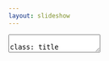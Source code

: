 ```yaml
---
layout: slideshow
---
```



<!-- Remark.js Syntax REF -->
<!-- https://raw.githubusercontent.com/sfc-arch/remark-theme/gh-pages/blue_standard/sample/sample.md -->
<!-- https://story.xaprb.com/slides/ -->

<textarea id="source">

class: title

# 상한론 처방의 임상 증례

실려 있는 증례는 환자를 특정할 수 없도록 각색을 거친 것으로, 사실과 일치하지 않을 수 있습니다.

수업 및 학습 이외의 용도로 사용할 수 없습니다.

일부 혹은 전체를 임의로 배포하거나 옮길 수 없습니다.

Copyright © 2018 상한증례연구회

---

<!-- 1-03 -->
## CASE. 45세 여자 / 158-65

주소 : 우울증, 번조증이 심하다.
* 불안이 매우 심하다.
* 신경질 난다. 의욕이 전혀 없다. 잠을 거의 못잔다.
* 1년 넘게 우울증약, 불면증약 복용 중.

겸증
* 설태가 검다
* 항강통, 요통도 심하다.

치료
* 사심탕, 시호가용모탕, 치자시탕, 황련아교탕 : 별무
* .white[감맥대조탕] 30일 : 증상 호전, 복용약 줄이는 중
* .white[감맥대조탕] 30일 : 증상 호전, 불면약 조금 복용 중

---

<!-- 1-04 -->
## CASE. 15세 여자 / 160-48

주소 : 태양혈 두통과 구역
* 태양혈 부위 두통. 하루 종일 찌르는 듯 극심함
* 1~4회/주, 4-5년 경과.
* 두통 시 구토 동반

겸증
* 잘 피로하다.
* 머리와 얼굴에 땀 많음, 손발이 차다.
* 복진 : 마름, 복직근 긴장, 심하압통.

치료
* .white[오수유탕] 15일: 두통 30%로 감소
* .white[계지탕] 16일: 통증 관해. 소화 및 컨디션 호전, 손발도 따뜻

---

## CASE. 27세 남자 / 172-58

주소 : 두통. 가슴 갑갑, 두근거림.
* 매일 두통 및 항강 (1-2시간 지속), 종종 상열감
* 가슴이 갑갑하고 두근거림
* 종종 불면, 평소에는 잘 자지만 스트레스시 힘들다.

겸증
* 소화불량, 트림으로 소식
* 대변 정상(1/일). 소변 정상.
* 오풍한 경향. 쉽게 긴장하고, 긴장 시 손에 땀나고 손발 차진다.
* 복진 : 심하 없음. 마른 배. 별무. 어깨 결림.

치료
* .white[계지거작약탕] 30일: 15일차에 두통 50%. 통증 일주일에 한 번 경미한 정도로 호전.

---

## CASE. 43세 남자 / 170-60

주소 : 항강, 컨디션 저하
* 심한 항강 (목디스크 병원 치료 中, 한약도 복용 중)
* 두통, 현훈△, 인후이물감.

겸증
* 가슴 갑갑함(상열감 땀△ 면적△)
  - 좁은 곳 숨막히고 식은땀, 걸으면 숨참
  - 두근거림ㆍ불안ㆍ긴장ㆍ우울ㆍ감정기복, 불면
<!-- * 소화불량(불규칙하게 먹고 밤에 과식), 복부팽만ㆍ답답. -->
<!-- * 소변(약△ㆍ잔뇨감△) -->
* 오풍한▲ 오열△, 수족냉 복냉, 잦은 감기, 겨울에 만성비염(콧물ㆍ코막힘)
* 피로, 근육통, 전근△, 손가락 시리고 저림.
* 복진 : 복직근 긴장▲, 압통▲. 배만 좀 나옴.

치료
* .white[계지가후박행자탕] 15일 : 항강 및 상열감 호전
* 동방 45일 : 항강, 상열감 호전, 코막힘 없고 배도 편안해짐

---

<!-- 1-05 -->
## CASE. 34세 여자 / 168-55

주소 : 비염 (8년 경과)
* 콧물▲, 재채기, 코막힘, 눈소양, 얼굴피부발적▲
* 음식ㆍ금속ㆍ햇빛 알러지

겸증
* 두통 빈발(타이레놀), 가슴답답△
* 복부팽만△, 냉감△, 변비 1/2-3-7-8日
* 생리통▲ (생리불규칙)
* 오풍한, 수족냉
* 피로ㆍ무거움, 어깨 근육통.

치료
* .white[마황탕] 15일 (+응종환) : 비염 거의 호전, 대변 시원
* 동방 15일 : 모든 증상 관해

---

## CASE. 53세 남자 / ?-62

주소 : 만성비염, 8년째
* 먼지에 콧물 재채기▲ (누우면 호전)

겸증
* 어깨결림 (목디스크 기왕력)
* 머리 멍하고 얼굴로 치솟는 기운△
* 천면 (깨면 다시 잘 못잠)
* 소화불량△. 전근△.
* 복진 : 심하, 우협하 압통, 진수음

치료
* .white[갈근탕] 15일 : 별무효
* .white[소청룡탕] 10일 : 별무효
* .white[마황탕] 10일 : 호전
* 동방 30일 : 주소 증상 관해

---

## CASE. 80세 여자 / 145-60

주소 : 현훈, 이명, 삐삐 숨소리
* 현훈. 종종 쓰러질 정도, 넘어져 입원하기도
* 천식. 걸으면 숨이 차고 쌕쌕 삐삐~하는 소리가 난다.
* 이명. 좌측이 더 심하다.

겸증
<!-- * 기왕력 : 혈압약. 잇몸통증약. 위암수술, 자궁수술, 무릎수술 -->
* 口乾(저녁에 심). 위로 치솟는 기운, 열감과 현훈. 식은땀
* 두근거림△ 천면△(깨서 잘 못잘 때 있음)
* 위 잘라낸 후 소식, 많이 먹으면 토함. 소변빈삭ㆍ약간뇨2-4.
* 신체통(항강통, 어깨통, 요통, 슬통), 전근

치료
* .white[월비가출탕] 15일 : 별무효
* .white[갈근가반하탕] 70일 : 이명 감소, 숨소리 소실, 현훈 소실

---

<!-- 1-06 -->
## CASE. 20세 남자 / 180-80

주소 : 비염, 복통
* 콧물과 기침▲, 재채기, 코막힘, 가래△, 코골이▲
* 매일 아침 복통과 설사, 아침식사 못함

겸증
* 피로, 공부와 일이 힘들다. 어깨결림.
* 복진 : 심하 압통과 진수음. 협하만. 복직근 긴장. 좌하복 압통.

치료
* .white[마황탕] 15일 : 별무효
* .white[소청룡탕] 15일 : 콧물과 기침 매우 감소, 복통설사 소실.
* 동방 15일 : 제반 증상 관해

---

## CASE. 10세 남자 / 140-41

주소 : 축농증 (병원 진단)
* 항상 끈적한 누런코, 재채기와 맑은 콧물도 잦음.
* 기침▲, 코골이▲. 아데노이드 비대

겸증
* 면적ㆍ면열, 두통(코막힘 심할 때), 항배강통(뼈소리), 갈증(다음ㆍ구고ㆍ입냄새)
* 잠잘 자지만, 아침에 천면△, 가슴 답답(숨을 크게 쉼), 심통△,
* 오열, 한출다, 식은땀△, 얼굴부종, 근육통.

치료
* .white[대청룡탕] 15일 : 콧물 소실
* 동방 15일 : 제반 증상 관해

---

<!-- 1-07 -->
## CASE. 67세 여자 / 154-56

주소 : 현훈, 심하답답
* 현훈▲ (수 일에 한 번씩 발생)
  - 빙빙 돌고 눈앞캄캄, 머리가 띵함. 가끔 두통 동반

겸증
* 갈증 (다음△, 구건▲)
* 가슴 두근거림 (심호흡을 한다)
* 오심. 심하답답, 울렁거림, 심하만△.
* 소변 빈삭(야간2-3), 잔뇨감.
* 몸이 무거움▲. 다리가 부음

치료
* .white[오령산료] 30일 : 현훈 소실. 소변 시원, 몸 가벼워짐

---

<!-- 1-08 // 중간고사 -->
<!-- 1-09 -->
## CASE. 22세 여자 / 158-49

주소 : 생리통 (중학교 때부터 시작, 고교때 심해짐)
* 2일간, 허리, 아랫배 통심, 속울렁거림.

겸증
* 두통△, 현훈, 두근거림△, 불면(천면),
* 대변 1/2일 불편없음. 소변빈삭△, 식은땀(손ㆍ긴장), 손발궐냉.
* 복부 긴장심. 별무.

치료
* .white[영계감조탕] 15일. 오늘 시작하는데 별로 안아프다. 보자.
* .white[영계감조탕] 15일. 지난번에 괜찮았다. 약 안먹고 넘어갔다. 손에 땀 안나고 잠 잘잔다.
* 생리전15일부터 15일. 좋음.
* 생리전15일부터 15일. 약~간 느낌만 있었음.

---

## CASE. 80세 여자 / ?-?

주소 : 설사, 불면

겸증
* 80세 여자. 혈압약, 위장약. 올2월에 아들을 잃음.
* 장염. 심한 설사. 죽만 먹은지 20일 경과. 기침이 함께 시작되어 계속된다.
* 우울. 불면. 가슴이 두근거리고, 불안하며, 갑갑하고 열이 오른다.
* 두통, 신경쓰면 심하다. 입안이 많이 건조하다. 백태심. 뒷목과 어깨가 너무 아프다.
* 속이 쓰리고 아프다. 식은땀이 저녁에 난다.
* 요통도 심하고 슬통도 있다.

치료
* .white[갈근금련탕]30일 : 제증 호전. 불면과 설사가 초기부터 빠르게 좋아짐.


---

<!-- 1-10 -->
## CASE. 38세 여자 / 155-47

주소 : 출산 후, 설사ㆍ급체 빈발
* 출산 후 체한 후 병원행 2회. 최근 주 1회 이상 체하면서 설사를 한다. 속이 안좋을 때는 뱃속이 차고 허리까지 시리다.

겸증
* 두통△, 신경쓰면 현훈, 식후 심하가 답답하다. 가슴 두근거림.
* 대변1/1-2日. 최근 복통ㆍ설사 빈발. 뱃속이 전혀 안움직이는 느낌이고, 허리가 뻐근하게 무겁다.
* 소변 횟수가 너무 적다. 주간1-2/日 야간1회.
* 한출다△, 몸이 무겁다.

치료
* .white[영강출감탕] 30일 : 복용 일주일 후부터 전혀 체하지 않는다. 설사 없음. 소변4/日

---

## CASE. 55세 여자 / 162-52

주소 : 현훈
* 어지럼증. 2년 전부터 조금씩 심해짐. 일어서면 바로 현훈. 눈앞이 캄캄 넘어질 듯.
* 안혼, 가끔 이명, 가끔 두통. 갈증 없음.

겸증
* 상열△. 가슴 두근거림 빈발. 잘 놀라고 겁 많음. 천면(잘깬다) 야간뇨3~4회.
* 식소. 대변 정상. 소변빈삭, 잔뇨감, 뇨실금△. 추위 탄다. 손발 시림, 궐냉. 견통.
* 복부 무력. 심하 압통ㆍ진수음. 심하의 박동 감지.

치료
* .white[영계출감탕] 15일 : 기립시 현훈 감소. 아침에 몸이 가볍다. 어제 야간뇨 1회.
* 동방 15일. 현훈이 거의 없다. 야간뇨 1회. 소변 횟수 줄고 뇨실금도 없다.

---

## CASE. 12세 여아 / 140-35.

주소 : 복통빈발. 코막힘
* 복통ㆍ심하통. 어릴 때부터 계~속. 상복부 통증 많다. 긴장하면 더 아픈 것 같다. 잘먹을 때 잘먹고, 안먹을 때 안먹음.
* 두통3/月, 아플 때는 심함. 구건△. 긴장 잘함, 감정기복, 갑갑함. 코막힘이 항상 있다.

겸증
* 대변1/日. 설사는 잘 안함. 변비경향.
* 긴장시 수족한. 전체적으로도 잘난다. 다리 근육 긴장ㆍ통증. 잘 넘어진다.

치료
* .white[소건중탕] 15일 : 복통이 많이 줄었다. 땀과 코막힘 여전.
* .white[황기건중탕] 30일 : 코가 나아졌다. 땀도 덜하다.

---

<!-- 1-11 -->
## CASE. 39세 남자 / 178-71

주소 : 복통, 하퇴통
* 언제부터인가 항상 배가 살살 아프고, 다리 근육이 아프다. 밤에 쥐가 많이 난다.

겸증
* 평소 육체 노동 많음.
* 복진. 복직근 구련, 압통심. 다리 근육 경직, 압통심. 복만 거안.

치료
* .white[작약감초탕] 6일 : 2일째부터 완전히 해소.

---

## CASE. 63세 여자 / 150-52

주소 : 견통, 가슴 불편감
* 피로하면 가슴이 뻥 뚫린 듯 찬바람이 든다. 말로 표현하기 어려운 불편감. 가만히 못 쉰다.
* 치솟는 기운△ 가슴갑갑△, 폐색감. 이유없이 두근거림, 불안. 천면.

겸증
* 어지러움△, 멍함, 기침ㆍ콧물△, 口乾(물은 많이 못 먹음)
* 식소(좀 많이 먹으면 숨차고 거북함, 가스가 차서 방귀를 뀌어야 시원함)
* 대변 정상 (1/日), 소변 이상 없음.

치료
* .white[소함흉탕] 15일 : 복약 후 설사를 심하게 함
* 동방(과루실 줄임) 10일 : 숙면, 식욕과 식사량↑, 흉부 불편감 모두 관해
<!-- * 설사로 허리와 다리에 통증이 생겨 계지거작약탕 15일 투약 -->

---

## CASE. 78세 여자 / 155-59

주소 : 현훈
* 현훈이 너무 심해 걷기 힘들 정도이다. 두통도 잦다. 항배강통.

겸증
* 병력 : 혈압약, 당뇨약.
* 가슴 답답ㆍ팽만감ㆍ패색감. 상열. 감정기복. 불면(입면장애ㆍ천면). 항상콧물.
* 소화불량ㆍ식소ㆍ음식무미ㆍ오심. 심하막힘. 복부팽만ㆍ답답함.
* 변비심1/7-9日 힘듬ㆍ단단. 오풍한 항상춥다. 손발차가움ㆍ시림. 부종ㆍ얼굴ㆍ다리ㆍ함요.
* 복진. 心下硬大.

치료
* .white[대함흉환료] 15일: 대변 2/日. 현훈 반이상 호전. 속이 시원하다.
* .white[대함흉환료] 15일: 현훈 거의 다 좋아짐

---

## CASE. 77세 남자 / 165-70

주소 : 손발전근
* 손발에 전근이 심하다.

겸증
* 두통(얼음+약), 항배강통, 현훈, 이명△. 가슴 답답ㆍ팽만감ㆍ패색감(밥먹으면). 숨참.
* 소화불량. 심하막힘. 복부팽만ㆍ답답함.
* 변비1/3-4日 힘듬ㆍ단단. 병원에서 설사시키는 약 먹음.
* 오풍한ㆍ오열. 부종ㆍ다리ㆍ함요. 피로ㆍ무거음. 전근.
* 복진. 심하경.

치료
* .white[대함흉환료] 15일: 대변 3-4/日. 지금은 전근 거의 없음.
* .white[대함흉환료] 15일: 제증 호전 후 종료.

---

<!-- 1-12 -->
## CASE. 65세 여자 / 160-53

주소 : 오래가는 심하비
* 명치가 꽉 막힌 느낌이 2주째다. 심해서 물과 죽 밖에 못 먹은지 10일. 초기에 설사 2회. 배에서 소리가 심하게 난다.

겸증
* 평소 항강, 심계△, 복냉,
* 복진상 심하경, 水鳴, 제하압통.

치료
* .white[반하사심탕] 8일: 2일만에 다 나았다.

---

## CASE. 45세 여자 / 167-68

주소 : 역류성 식도염
* 역류성 식도염. 신물, 가슴이 아린 느낌. 1년 째 약 복용중. 몸을 구부리고 일한다.

겸증
* 눈피로, 후두통, 문득문득 가슴갑갑(+열ㆍ땀), 두근거림ㆍ불안, 답답△
* 대변 무른편, 1-2/日, 소화는 크게 안되지는 않음.
* 심하 압통, 압력 높으나 경결 애매.

치료
* .white[황련탕] 60일: 식도염 증상 없음. 심번, 심계 소실. 심하 압통 소실.

---

## CASE. 58세 여자 / 158-50

주소 : 안면 홍조
* 항상 얼굴에 붉은 기운이 있다. 원래 잠을 깊이 못잔다. 잠드는데 오래 걸리고 잘 깬다.

겸증
* 다음△, 두근거림ㆍ생각많다△. 식소△ㆍ많이 먹으면 속 불편.
* 대변 1/日 적다. 가끔 설사△. 오풍한, 손발참. 피부건조ㆍ소양△. 종종 견항통.

치료
* .white[황련탕]15일: 2일째부터 잠을 편하게 잠. 홍조 감소. 복용 중.

<!-- 1-13 // 조별과제발표 -->
<!-- 1-14 -->
<!-- 1-15 -->
<!-- 1-16 -->

---

<!-- 2-01 -->
## CASE. 55세 여자 / 161-66

주소 : 불면, 피로
* 피곤한데 잠을 못이루고 잠깐 잤다가 깨서 못 잠(평균3-4시간) 폐경 후 점점 심해짐
* 만성피로 (하루 종일 피로), 얼굴이 검어짐, 작년에 간수치 경계라고 들음

겸증
* 가슴이 수시로 갑갑함 (5년 전 갑상선 항진증 치료)
  - 가슴속에 열이 가득 찬 것처럼 답답하고 꽉 막힘, 종종 두근거림
<!-- * 비염△ -->
* 식욕 괜찮은 편이나 잠을 못자면 밥맛이 없어서 하루 종일 굶기도 한다. 소화는 잘됨.
* 대변 별무(1/日), 소변 별무.
* 복진 : 우협하 압통, 심하압통△.

치료
* .white[치자시탕] 15일: 대변이 너무 잘 나옴, 소화 잘됨, 피로 덜함
* .white[치자시탕] 45일: 점점 잘 자고 있음, 얼굴색 밝아짐.


---

<!-- 2-02 -->
## CASE. 30세 남자 / 177-79

주소 : 공황장애
* 공황발작. 죽을듯한 공포감.
* 안정제 4년째 복용 중. 병은 여전함.

겸증
* 면적, 번조. 두면수족 한출. 발열. 심계. 흉비.
* 心煩, 煩躁, 口渴(3L이상/日), 복련급.

치료
* .white[백호탕] : 복용 2일차부터 호전 반응. 한 달 치료 후 종료.

---

## CASE. 81세 여자 / 154-37

주소 : 불식
* 밥맛이 없다. 억지로 먹으려면 들어는 가나 “싫다” 못 먹으니 힘이 없고 어지럼증이 심하다. 소화장애-구역ㆍ쓰림ㆍ급체ㆍ흉비-는 없다.

겸증
* 당뇨.
* 갈증. 물을 많이 먹는다. 입이 자주 말라 수시로 적신다.
* 추위 안타고 더위 탄다. 땀도 많다. 소변이 잦다.(야간뇨3-4회)
* 심하압통 심.

치료
* .white[백호가인삼탕] 15일: 차츰 식사를 하게 됨.
* 동방 15일. 이전처럼 식사.

---

<!-- 2-03 -->

## CASE. 58세 남자 / 172-76

주소 : 뇌경색 후유증. 복만
* 우측 불수가 생겼었으나 현재 많이 호전 되었다. 밥을 못먹겠다.

겸증
* 변비 1/2-3일. 단단하고 볼 때 힘이 든다. 소변불리, 잔뇨. 야간2회.
* 식소. 조금만 먹으면 배가 불러서 못먹는다. 그득 찬다.
* 몸이 구멉고, 추위에 온몸이 떨린다. 갈증이 있다.
* 복진시 복만, 압통. 약간 긴장.

치료
* 소승기탕 15일. 변1/2日. 약간 무르게 편하게 나온다.
* 동방 15일. 2/日. 밥을 많이 먹는다. 배가 아주 편하다.

---

## CASE. 53세 여자 / 163-72

주소 : 두열·두한출
* 머리에 열나면서 땀이 줄줄 흐른다. 밤낮 없다. 항상 난다.

겸증
* 변비 1/일이나 시원치 않다. 적고 무르다. 복만·소복만, 방귀 많다, 답답. 소변불리, 잔뇨감.
* 심하비, 소화불량. 등까지 답답할 때가 있다.  ·얼굴 부종. 마른 기침. 뒷목 어깨 결림.
* 복진 - 복만, 누르면 전체적 압통, 단단. 심하 제하 경결.

치료
* 대승기탕 15일. 대변 5/일. 시원치는 않다. 땀 50%호전. 기침 안함.
* 동방 15일. 대변이 좀 더 시원해 지고, 배가 물러짐. 땀 별로 불편치 않다.

---

## CASE. 23세 여자 / 155-45.

주소 : 복통
* 두 달 전부터 지속되는 복통(심하통+복통)과 변비.
* 복만. 가스 참. 복직근 압통, 긴장되어 있으나 복만,

겸증
* 각전근.

치료
* .white[대승기탕] 10일: 설사 엄청 하는데 배가 더 아프다.
* .white[지출탕] 15일: 일부 호전. 빈도는 비슷하다.
* .white[지작산료] 15일: 복통 소실. 가스도 없다.


---

<!-- 2-04 -->
## CASE. 24세 남자 / 182-78

주소 : 여드름. 피로.
* 얼굴과 턱아래 뒷목으로 좁쌀 같은 여드름. 얼굴색이 너무 지저분하다. 대학 들어와서 생겼다.

겸증
* 피로심. 두통△. 상열감. 간헐적인 갑갑함. 오열. 천면. 입면장애△(30분 이상).
* 복부 답답·더부룩. 복만. 대변1/2日 잔변감. 소변빈삭·양소·잔뇨·야간2/日.
* 복진. 심하 없음. 배꼽아래 경결·압통. 별무. 피부색 누런 편.

치료
* .white[인진호탕] 15일: 대변이 아주 시원하다. 2/日. 상열감 감소. 잠 더 편하게 잔다.
* 동방 15일: 여드름 줄어들고 있는 중. 얼굴이 밝아지고 있다.
* 동방 15일: 새로 나는 것은 거의 없다. 아주 만족. →15일. 종료.

---

## CASE. 10세 남자 / 통통

주소 : 복통, 피부소양
* 복통이 있다가 없다가 함(1달째, 병원에서 검진 상 문제 발견 못함)
* 전신피부 소양증(久病), 피부색이 검고 너무 건조, 조금만 기름지게 먹으면 매우 심해짐

겸증
* 활발하고, 더위 탄다. 땀 많이 흘린다.
* 잠, 소화, 대변에 큰 문제는 없다. 종종 변비.
* 복진 : 복직근 압통, 복만

치료
* .white[지실작약산] 10일: 무효
* .white[소건중탕] 10일: 복통 여전, 소양증 더 심해짐
* .white[인진호탕] 10일: 약 복용 후 2일째부터 복통 모두 관해, 피부도 호전
* .white[인진호탕] 15일: 최근 설사를 많이 하지만 증상 호전

---

<!-- 2-05  // 휴강 -->
<!-- 2-06 -->

## CASE. 36세 여자 / 155-52

주소 : 두통과 현훈
* 4개월 전. 연년생 출산 후 쓰러질 것 같다. 혈압이 떨어지고, 기립시 현훈이 심하다. 20대 때도 심하게 어지러워 입원한 적이 있다.

겸증
<!-- * 여름에 가끔 피지 절제. -->
* 최근 두통 생김. 현훈, 상열. 예민△
* 최근 음식 무미△ 소화는 괜찮은 편. 스트레스시 복통△설사△
* 땀이 많다. 열이 많다. 체력이 좀 약한 편△. 피로시 근육통.
* 복진상. 심하경, 우협만, 복직근 긴장.

치료
* .white[소시호탕] 30일: 현훈이 첫 7일 동안 거의 없어졌다. 피로가 훨씬 덜하다.

---

## CASE. 28세 여자 / 157-47

주소 : 생리통, 스트레스
* 생리통 심. 첫 1-2일 간, 진통제3-6알 복용. 고등시절부터 있었고, 6년 전부터 심해짐. 생리7일전부터 부종, 가슴통증, 겨드랑이 통증.

겸증
* 스트레스 받으면 무기력해지고 속쓰리다. 심하비△만△, 협하통△(우측결림), 멀미 잘하고 식소△, 오심△ 속쓰림.
* 두통△, 항배강통(어껴결림), 현ㆍ모, 구고△(식사중),
* 갑갑함(스트레스) 더우면 가슴갑갑, 상열△, 가슴답답, 인후 이물감△(침삼킨다)
* 대소변 좋다. 오풍한, 오열(더운게 더 싫다), 손바닥 저림△.
* 복진상 심하경ㆍ압통, 협하만ㆍ압통, 복직근 긴장, 좌하복부 압통.

치료
* .white[소시호탕] 30일: 생리전 증후군 없음. 생리통 20-30%정도만 남음. 약 안먹고 지나감.
* 동방 30일.

---

## CASE. 73세 여자 / ?-?

주소 : 기운 없음, 감기 빈발
* 기운이 없고 우울하며, 감기를 끼고 산다. 가래, 인후이물감, 목이 잘 쉰다. 가끔 기침.

겸증
* 두통(항상 띵~), 현훈, 눈에 벌레가 보이고, 난청이 있다. 구고ㆍ구건(따뜻한물 잘 적신다), 백태.
* 가끔 열오름, 가슴 갑갑함, 두근거리고 불안할 때가 있다. 종종 불면. 견항통.
* 소화불량이 잦다. 밥맛이 없다(맛을 모르겠다). 대변 정상. 가끔 소변불리.
* 오한심(배도 차고 발이 너무 시리다), 오열심(정신없음+땀), 허리ㆍ엉치 통증.

치료
* .white[소시호탕] 30일: 소화가 잘되고, 컨디션이 좋다. 눈이 좋아졌다. 상열 소실, 추위 덜탄다.

---

## CASE. 73세 남자 / 165-58

주소 : 현훈, 음식무미, 변비
* 식욕부진, 음식무미. 오심ㆍ구역이 심할 때는 정말 못먹겠다.
* 현훈. 전에는 2-3일이면 좋아졌는데 이번에는 7일 넘게 지속되고 있다. 미식거린다.

겸증
<!-- * 병력 : 혈압약, 당뇨약, 고지혈약. 관상동맥 스텐트 시술. -->
* 두통△ 기침△ 가래△(담배?)
* 변비1/7-10일. 먹는게 없어서 그런지 모르겠다.
* 더운 것이 싫다. 가슴이 갑갑할 때가 있다△. 감기시 발열.
* 복진. 심하경, 좌우 협하만ㆍ긴장ㆍ압력.

치료
* .white[소시호탕] 30일: 식욕이 좀 돌아오고, 현훈은 조금 호전 되었다.
* .white[소시호가망초탕] 30일: 대변1/3日 대변 좋다. 어지럼증, 오심 소실되었다.


---

<!-- 2-07 -->
## CASE. 16세 남자 / 168-51

주소 : ADHD ( 신경과약 먹은 적 있음)
* 과잉행동보다는 자기 성질을 못 참는다. 과도한 반항기.

겸증
* 두통이 잦다. 한달에 7-10회. 길지는 않다.
* 밥을 잘 안 먹는다. 한 번씩 토하기도 한다.
* 추위를 많이 타지만, 심하게 더워하거나 찬물을 마실 때도 있다.
* 감기몸살 빈발. 미열이 있고 목이 아프다.

치료
* .white[시호계지탕] 30일: 두통이 없고, 밥을 훨씬 잘 먹는다.
* .white[시호계지탕] 30일:

---

## CASE. 64세 남자 / 172-67

주소 : 등통증, 상열
* 등이 조이면서 아프다. 오한과 발열, 신체통이 있어 몸살 같다. 벌써 한 달이 되었다.

겸증
* 열이 자꾸 오른다. 얼굴이 붉어지고 뒷머리로 상열하여 뻣뻣해지며 땀이 난다.
* 종종 기침을 토하듯이 하고 가래도 있다. 위로 치솟는 기운이 있다.
* 구역, 기침할 때 심. 울렁거리면 현훈. 식욕 저하. 손발이 차가워진다.
* 복진. 협하 경직, 복직근 팽팽 긴장.

치료
* .white[시호계지탕] 15일: 상열소실. 몸살 소실. 목은 아직 약간 통증.
* 동방 15일. 몸이 아주 가볍다.

---

## CASE. 51세 여자 / 156-53

주소 : 현훈; 소화불량
<!-- * 홍삼 복용 -->
* 현훈(2년전, 귀 검사 상 이상 무), 종종 휘청 넘어지려 함
* 소화불량(배가 고프지 않고, 오심ㆍ구역ㆍ심하만ㆍ등통증까지, 小食 중)

겸증
* 두통, 항배강통, 상열감△
* 두근거림△, 불면ㆍ입면장애ㆍ천면
* 옆구리 결리면 숨을 못쉼
* 대변(변비, 1/1-2日 무르지만 잔변감▲)
* 오풍한, 수족냉, 피로, 다리 전근ㆍ강직, 관절통. 인후통 빈발.

치료
* .white[대시호탕] 15일: 대변 시원. 식욕↑
* 동방 15일: 제반 증상 관해

---

## CASE. 19세 남자 / 173-50

주소 : 체중감소, 현훈, 복통, 수족다한
<!-- * 16년 4월에 성대 물혹제거 수술. -->
* 체중감소 (원래 말랐는데 점점 더 빠짐)
* 현훈 (심하여 빙빙 돌고, 힘이 빠짐), 두통도 빈발(2-3회/주)
* 복통 (잦다. 대변2-3/日. 먹으면 본다)
  - 심하통, 심하비.
  - 오심(아침에 미식거려 자주 식사 안함), 구토, 트림, 소화불량, 식소, 배는 고프나 밥맛이 너무 없다.
* 수족다한증. 항상 젖어 있다. 식은땀.

겸증
* 비문증으로 헛것이 보임
* 불안, 두근거림, 가슴답답. 너무 잘 놀란다. 상담을 받은 적이 있다.
* 갈증(2L), 혀가 퉁퉁 붓고 갈라지며 건조함
* 복진 : 심하비경, 우협하 경만

치료
* .white[시호계지건강탕] 15일: 밥맛↑, 숙면, 현훈 관해, 손발 땀 호전
* 동방 45일: 체중 증가(2Kg), 불안 감소




---

## CASE. 43세 남자 / 173-65

주소 : 크론병(30년전 발병, 소장 절제술 3회)
* 거의 항상 있는 극심한 복통. 설사 하루 2-4회.
<!-- * 초등학교 4학년경 시작. 1991년, 95년, 98년 . 이후 관해기를 유지하다가 2015년 증상이 재발되어 분당 서울대병원 통원중. 현재 레미케이드 8주간격으로 주사중. (효과는 별로 없음) -->

겸증
* 盜汗▲, 심하비, 과식시 구토, 추위 더위 많이 타고 수족냉. 피로하고 구갈.
* 손발에 부종, 치흔. 야간뇨 1회 있음. 다리에 pitting edema.
* 복진 : 복직근 구련△ (배가 비어있음)
<!-- * 다른 증상이 없이 설사, 소화불량, 구토. 부종의 문제는 제외하고 생각함. -->

치료
* .white[황금가반하생강탕] 60일 : 복통ㆍ심하비ㆍ도한 모두 소실, 대변 하루 2회.
<!-- * 하지함몰 부종에 방기황기탕, 진무탕 등 투여하였으나 별무효과. (환자도 복통 거의 소실된 이후로는 복약을 열심히 하지 않음.) -->
* .white[월비가출탕] 45일 : 하지부종 소실
<!-- * 레미케이드 중단., 대변 1-2회, 하지부종과 복통 없으며 갈증 줄어듦. 제반증상 양호하여 종료. -->

---

<!-- 2-08  // 중간고사 -->
<!-- 2-09 -->
## CASE. 32세 여자 / 161-49

주소 : 수족냉, 복통, 설사
* 원래부터 손발이 매우 차다. 특히 발. 아랫배도 차서 냉이 있고 설사와 소변도 잦다.
* 작년부터 심해진 복통, 설사. 찬음식, 우유는 아예 안 먹는다.

겸증
* 조금만 더 먹어도 심하가 막혀 잘 체한다. 가슴까지 답답하고 막힌다. 심하비경. 속쓰림. 트림.
* 대변 2-3/일, 무르다, 4-5회 설사할 때도 있음. 소변빈삭, 잔뇨△.

치료
* .white[인삼탕] 15일: 대변2/日. 배 안 아팠다. 설사 전혀.
* 동방 15일: 소변 시원하다.

---

## CASE. 30세 여자 / 163-48

주소 : 소화불량, 심하통
* 소화불량, 위염이 심하다. 심하통ㆍ막힘. 윗배가 불러있고 부어오르는 느낌이다. 특히 저녁에 심하다. 식소. 트림ㆍ속쓰림.

겸증
* 면적, 면열, 족궐냉△, 두통, 현훈, 천면△.
* 생리불규칙, 출혈량 多+현훈ㆍ창백. 오풍한, 근육통(어깨)* 전근.
* 변비△ 1/日. 단단↔무름, 잔변, 설사1/주.
* 복진상 복만, 좌측 복진근 압통심.

치료
* .white[계지가작약탕] 30일: 대변이 아주 시원하고 소화불량ㆍ복만ㆍ복통 소실.


---

## CASE. 70세 여자 / 155-51

주소 : 두통, 오풍한
* 항상 두통이 있다. 엄청 오래 되었다. 힘이 없고, 추위를 엄청 탄다.

겸증
* 현훈△, 긴장△, 불면△(깨면 잘못잠)
* 변비1/2-3日, 단단하고 힘들어 건강식품 복용.
* 춥다. 손발이 많이 시리고 차다. 관절통(요통ㆍ슬통)

치료
* .white[계지가대황탕] 30일: 좋다! 15일 복용 후 50%, 다 먹고 지금은 거의 안 아프다. 대변1/日.


---
<!-- 2-10 -->
## CASE

사역탕



---
<!-- 2-11 -->
## CASE. 51세 여자 / 158-66


주소 : 신체통. 다리저림.
* 온 몸이 다 맞은 듯이 아프다. 아침에 일어나면 두통도 있고 아주 힘들다.
무릎 시리고 아픔. 관절염 진단. 오른쪽 다리 저리고 더 아프고 힘이 없다.
어깨, 허리, 손가락 관절 다 아프다. 더위 추위 다 타며, 추우면 더 아프다.

겸증
* 두통, 현훈. 부종.
* 소화 안 된다. 많이 못 먹는다. 체함. 상복부가 그득 차다.
* 대변 설사경향 1/1일. 잔변감. 소변 적게 나오고 빈삭ㆍ잔뇨. 야간뇨 3회.
* 심하비경ㆍ압통. 복부 출렁거리나 복직근 부위 압통 뚜렷.

치료
* .white[부자탕] 15일: 부종이 줄었다. 소변 시원하고 소화 잘된다. 대변도 모양이 생김. 통증 줄었다.
* .white[부자탕] 15일: 아침에 컨디션 괜찮다. 무릎과 손가락만 아직 통증이 있는 정도.

---

<!-- 2-12 -->
## CASE.

진무탕



---

## CASE. 61세 여자 / 160-60

주소 : 모낭염, 피로
* 모낭염 (안면 전체, 특히 미간-코-턱▲), 등 두드러기
* 심한 피로

겸증
* 면적, 면열, 상기. 등ㆍ어깨 종종 결림.
  - 호르몬제 복용 중(수 년째), 끊으면 쉽게 화가 나고, 피곤하며, 상열이 심해짐
* 가슴 갑갑함(발작적, 안절부절, 흥분, 3-4/日)
  - 두근거림, 불안, 긴장, 잘놀람△, 우울, 감정기복
  - 천면(깨면 다시 못잠, 4-5시간 취침)
* 속이 쓰리고 더부룩
<!-- 불규칙하나 아직 생리중.(호르몬의 영향) -->
* 오풍한, 오열△(상열 있을 때), 당황하면 머리가 약간 흔들린다. 슬통△, 근육통, 전근△.
* 복진 : 심하압통, 복부동계, 제하동계△, 좌측 복직근 압통ㆍ구련 뚜렷.

치료
* .white[황련아교탕] 45일: 제반 증상 관해

---

<!-- 2-13 -->
## CASE. 72세 남자 / 164-68.

주소 : 머리가 차다. 소화불량
* 머리가 차다. 썰렁. 머리가 무겁고 누우면 더 심하다. 머리를 싸매고 잔다. 안그럼 두통. 그와 함께 속이 안좋다. 손발도 차다.

겸증
* 항강, 견통. 구고, 인후 이물감, 음식이 걸리는 느낌, 아침에 콧물.
* 소화불량, 오심, 구역, 탄산, 속쓰림, 심하 막힘.
* 소변이 약하고 잔뇨감이 있다. 야간뇨2-3회.
* 오풍한, 자다가 한기가 든다. 손발이 차다. 다리가 무감각하고 차다.
* 심하경.

치료
* .white[오수유탕] 30일: 등이 따뜻, 땀이 난다. 두통 거의 소실되었다. 찬 것도 덜하고 소화도 잘된다.

---

## CASE. 32세 여자 / 165-58

주소 : 생리통, 수족냉
* 생리통. 19세 때 맹장 수술후부터. 격달로 생리양이 많으면서 통증 심. 생리 기간 내내(5일) 통증. 그 다음 달은 3일에 양도 적다. 진통제 첫날 5알, 나을 때 까지 먹는다.
* 수족냉. 특히 발이 항상 시려서 족욕. 복부냉. 2015년 다이어트 후 더 심하다.

겸증
* 두통△, 항배강통, 현훈△, 구건. 천면△
* 재채기ㆍ콧물(2008년 이후 심), 인후통△
* 오풍한, 오열△, 원래 열이 많았는데 작년부터 오한이 너무 심하다.

치료
* .white[당귀사역탕] 15일: 비염 완전히 없다. 생리통 거의 없었다. 손발 따뜻해졌다.
* 3달 후 지난 복약 후 생리통 처음에만 약간 있다. 당귀사역탕 나머지 15일.


---

<!-- 2-14  // 조별과제 -->
<!-- 2-15   -->
## CASE. 19세 여자 / 168-60

주소 : 두통, 수족한
* 두통. 신경쓰면 심하다. 평균 4-5/월.

겸증
* 항배통. 현훈 잦다. 기립시 심.
* 두근거림△·불안△ 긴장하면 手足汗.
* 소화불량△ 복통△ 오풍한.
* 복진. 심하경△ 복직근 긴장. 흉늑방창.

치료
* .white[사역산] 30일: 두통 한 번도 없었다. 소화가 잘되고, 수족한도 없다. 잠도 잘자고 입맛이 아주 좋아졌다.

---

## CASE. 12세 여자 / 148-36

주소 : 수족한
* 손금이 짓무른다. 발끝도 까진다. 수면중 도한도 있다(등).
* 종종 피로시나 잠못자면 두근거린다 1-2/일. 가슴답답△ 코막힘△

겸증
* 식소(반공기)+간식. 종종 복통.
* 오열△. 체력은 아주 좋은 편. 잠이 많다.
* 복진. 심하경△ 양협하경, 복직근 긴장·압통

치료
* .white[사역산] 加모려 30일 : 호전 되다가 다시 좀 나는 듯
* .white[황기계지오물탕] 15일 : 무효
* .white[사역산] 30일 : 좋다. 땀 거의 없다. 연필 잡아도 좋다.


---

class: center middle
<!-- 2-16  // 기말고사 -->
## 감사합니다.

</textarea>
